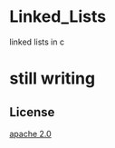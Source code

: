 # Linked_Lists
linked lists in c
# still writing
## License
[apache 2.0](https://www.apache.org/licenses/LICENSE-2.0)
